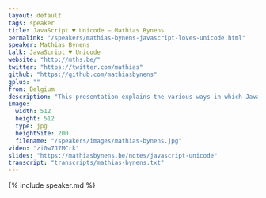 ```yaml
---
layout: default
tags: speaker
title: JavaScript ♥ Unicode – Mathias Bynens
permalink: "/speakers/mathias-bynens-javascript-loves-unicode.html"
speaker: Mathias Bynens
talk: JavaScript ♥ Unicode
website: "http://mths.be/"
twitter: "https://twitter.com/mathias"
github: "https://github.com/mathiasbynens"
gplus: ""
from: Belgium
description: "This presentation explains the various ways in which JavaScript relies on Unicode, what the consequences are for JavaScript developers, and how ECMAScript 6 will make our lives a bit easier in this regard.\n\nFirst off, the basics of Unicode are explained. Once that’s out of the way, I’ll talk a little bit about different character encodings, only to determine the character encoding that JavaScript uses internally.\n\nThen we’ll explore the various consequences of JavaScript exposing “characters” according to UCS-2/UTF-16, and I’ll explain why it can be problematic.\n\nFinally, I’ll present robust ECMAScript 5-compatible workarounds to the issues encountered, and explain how ECMAScript 6 will make it easier to support full Unicode in JavaScript strings and regular expressions."
image:
  width: 512
  height: 512
  type: jpg
  heightSite: 200
  filename: "/speakers/images/mathias-bynens.jpg"
video: "zi0w7J7MCrk"
slides: "https://mathiasbynens.be/notes/javascript-unicode"
transcript: "transcripts/mathias-bynens.txt"
---
```


{% include speaker.md %}
